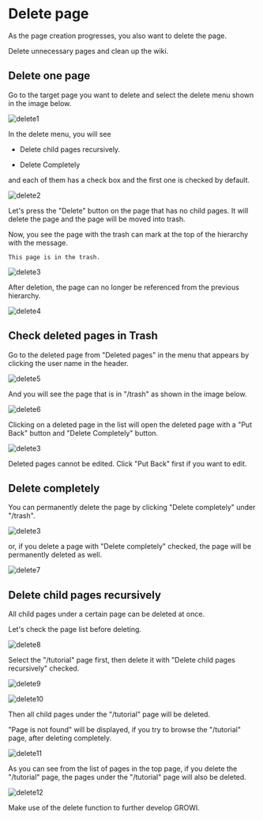 # Delete page

As the page creation progresses, you also want to delete the page.

Delete unnecessary pages and clean up the wiki.

## Delete one page

Go to the target page you want to delete
and select the delete menu shown in the image below.

![delete1](./images/delete1.png)

In the delete menu, you will see

- Delete child pages recursively.

- Delete Completely

and each of them has a check box and the first one is checked by default.

![delete2](./images/delete2.png)

Let's press the "Delete" button on the page that has no child pages.
It will delete the page and the page will be moved into trash.

Now,
you see the page with the trash can mark at the top of the hierarchy with the message.

`This page is in the trash.`

![delete3](./images/delete3.png)

After deletion, the page can no longer be referenced from the previous hierarchy.

![delete4](./images/delete4.png)

## Check deleted pages in Trash

Go to the deleted page from
"Deleted pages" in the menu that appears by clicking the user name in the header.

![delete5](./images/delete5.png)

And you will see the page that is in "/trash" as shown in the image below.

![delete6](./images/delete6.png)

Clicking on a deleted page in the list will open the deleted page
with a "Put Back" button and "Delete Completely" button.

![delete3](./images/delete3.png)

Deleted pages cannot be edited.
Click "Put Back" first if you want to edit.

## Delete completely

You can permanently delete the page by clicking "Delete completely" under "/trash".

![delete3](./images/delete3.png)

or, if you delete a page with "Delete completely" checked,
the page will be permanently deleted as well.

![delete7](./images/delete7.png)

## Delete child pages recursively

All child pages under a certain page can be deleted at once.

Let's check the page list before deleting.

![delete8](./images/delete8.png)

Select the "/tutorial" page first,
then delete it with "Delete child pages recursively" checked.

![delete9](./images/delete9.png)

![delete10](./images/delete10.png)

Then all child pages under the "/tutorial" page will be deleted.

"Page is not found" will be displayed, if you try to browse the "/tutorial" page,
after deleting completely.

![delete11](./images/delete11.png)

As you can see from the list of pages in the top page,
if you delete the "/tutorial" page,
the pages under the "/tutorial" page will also be deleted.

![delete12](./images/delete12.png)

Make use of the delete function to further develop GROWI.
